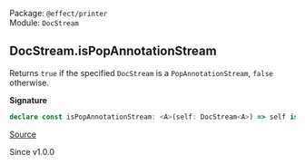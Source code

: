 Package: `@effect/printer`<br />
Module: `DocStream`<br />

## DocStream.isPopAnnotationStream

Returns `true` if the specified `DocStream` is a `PopAnnotationStream`, `false` otherwise.

**Signature**

```ts
declare const isPopAnnotationStream: <A>(self: DocStream<A>) => self is PopAnnotationStream<A>
```

[Source](https://github.com/Effect-TS/effect/tree/main/packages/printer/src/DocStream.ts#L229)

Since v1.0.0